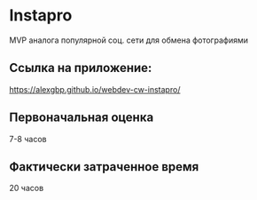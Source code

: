 # Instapro

MVP аналога популярной соц. сети для обмена фотографиями

## Ссылка на приложение:

https://alexgbp.github.io/webdev-cw-instapro/

## Первоначальная оценка

7-8 часов

## Фактически затраченное время

20 часов
